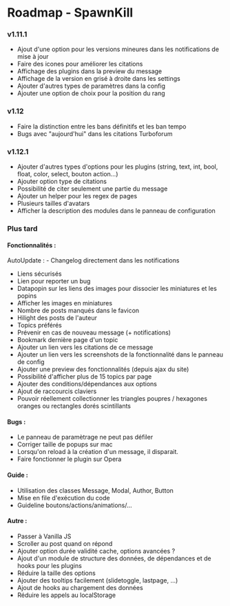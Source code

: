 Roadmap - SpawnKill
=====================

### v1.11.1
- Ajout d'une option pour les versions mineures dans les notifications de mise à jour
- Faire des icones pour améliorer les citations
- Affichage des plugins dans la preview du message
- Affichage de la version en grisé à droite dans les settings
- Ajouter d'autres types de paramètres dans la config
- Ajouter une option de choix pour la position du rang

### v1.12
- Faire la distinction entre les bans définitifs et les ban tempo
- Bugs avec "aujourd'hui" dans les citations Turboforum

### v1.12.1
- Ajouter d'autres types d'options pour les plugins (string, text, int, bool, float, color, select, bouton action...)
- Ajouter option type de citations
- Possibilité de citer seulement une partie du message
- Ajouter un helper pour les regex de pages
- Plusieurs tailles d'avatars
- Afficher la description des modules dans le panneau de configuration

### Plus tard
#### Fonctionnalités :
AutoUpdate :
	- Changelog directement dans les notifications
- Liens sécurisés
- Lien pour reporter un bug
- Datapopin sur les liens des images pour dissocier les miniatures et les popins
- Afficher les images en miniatures
- Nombre de posts manqués dans le favicon
- Hilight des posts de l'auteur
- Topics préférés
- Prévenir en cas de nouveau message (+ notifications)
- Bookmark dernière page d'un topic
- Ajouter un lien vers les citations de ce message
- Ajouter un lien vers les screenshots de la fonctionnalité dans le panneau de config
- Ajouter une preview des fonctionnalités (depuis ajax du site)
- Possibilité d'afficher plus de 15 topics par page
- Ajouter des conditions/dépendances aux options
- Ajout de raccourcis claviers
- Pouvoir réellement collectionner les triangles poupres / hexagones oranges ou rectangles dorés scintillants

#### Bugs :
- Le panneau de paramètrage ne peut pas défiler
- Corriger taille de popups sur mac
- Lorsqu'on reload à la création d'un message, il disparait.
- Faire fonctionner le plugin sur Opera

#### Guide :
- Utilisation des classes Message, Modal, Author, Button
- Mise en file d'exécution du code
- Guideline boutons/actions/animations/...

#### Autre :
- Passer à Vanilla JS
- Scroller au post quand on répond
- Ajouter option durée validité cache, options avancées ?
- Ajout d'un module de structure des données, de dépendances et de hooks pour les plugins
- Réduire la taille des options
- Ajouter des tooltips facilement (slidetoggle, lastpage, ...)
- Ajout de hooks au chargement des données
- Réduire les appels au localStorage
